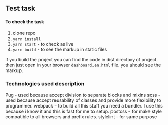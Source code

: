 ## Test task

#### To check the task
1. clone repo
2. `yarn install`
3. `yarn start` - to check as live
4. `yarn build` - to see the markup in static files

if you build the project you can find the code in dist directory of project. then just open in your browser `dashboard.en.html` file. you should see the markup. 

### Technologies used description

Pug - used because accept division to separate blocks and mixins
scss - used because accept reusability of classes and provide more flexibility to programmer.
webpack - to build all this staff you need a bundler. I use this because i know it and this is fast for me to setup.
postcss - for make style compatible to all browsers and prefix rules.
stylelint - for same purpose

